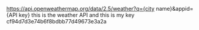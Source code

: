 https://api.openweathermap.org/data/2.5/weather?q={city name}&appid={API key} this is the weather API 
and this is my key cf94d7d3e74b6f8bdbb77d49673e3a2a

